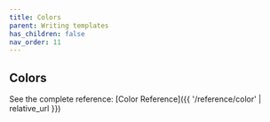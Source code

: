 ```yaml
---
title: Colors
parent: Writing templates
has_children: false
nav_order: 11
---
```


## Colors

See the complete reference: [Color Reference]({{ '/reference/color' | relative_url }})
